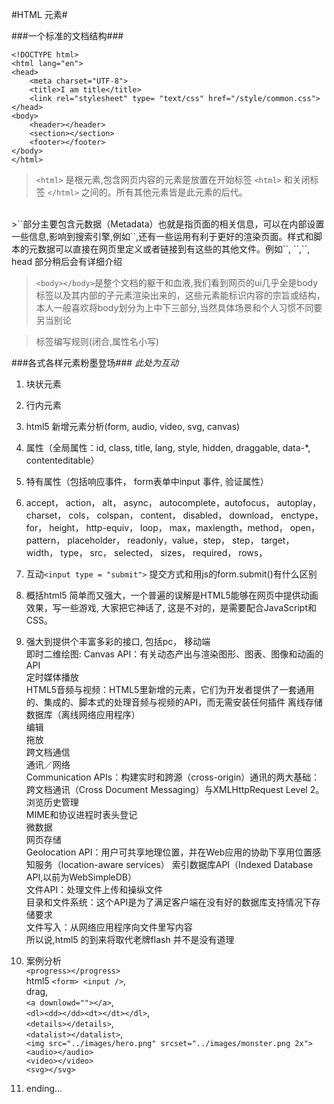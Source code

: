 #HTML 元素#

###一个标准的文档结构###

    <!DOCTYPE html>
    <html lang="en">
    <head>
        <meta charset="UTF-8">
        <title>I am title</title>
        <link rel="stylesheet" type= "text/css" href="/style/common.css">
    </head>
    <body>
        <header></header>
        <section></section>
        <footer></footer>
    </body>
    </html>
    
>`<html>` 是根元素,包含网页内容的元素是放置在开始标签 `<html>` 和关闭标签 `</html>` 之间的。所有其他元素皆是此元素的后代。   

<br />
>`<head></head>`部分主要包含元数据（Metadata）也就是指页面的相关信息，可以在内部设置一些信息,影响到搜索引擎,例如`<meta name="robots" contect= "all|none|index|noindex|follow|nofollow">`,还有一些运用有利于更好的渲染页面。样式和脚本的元数据可以直接在网页里定义或者链接到有这些的其他文件。例如`<style></style>`, `<script></script>`,`<link />`, head 部分稍后会有详细介绍

<br />

>`<body></body>`是整个文档的躯干和血液,我们看到网页的ui几乎全是body标签以及其内部的子元素渲染出来的，这些元素能标识内容的宗旨或结构，
本人一般喜欢将body划分为上中下三部分,当然具体场景和个人习惯不同要另当别论

>标签编写规则(闭合,属性名小写)

###各式各样元素粉墨登场###
_此处为互动_

1.  块状元素
2.  行内元素
3.  html5 新增元素分析(form, audio, video, svg, canvas)
4.  属性（全局属性：id, class, title, lang, style,  hidden, draggable, data-*, contenteditable）
5.  特有属性（包括响应事件， form表单中input 事件, 验证属性）
6.  accept， action， alt， async， autocomplete，autofocus， autoplay， charset， cols， colspan， content，
disabled， download， enctype， for， height， http-equiv， loop， max，maxlength，method， open， pattern， placeholder， readonly，value，step，
step， target， width， type， src， selected， sizes， required， rows，
7.  互动`<input type = "submit">` 提交方式和用js的form.submit()有什么区别
8.  概括html5 简单而又强大，一个普遍的误解是HTML5能够在网页中提供动画效果，写一些游戏, 大家把它神话了, 这是不对的，是需要配合JavaScript和CSS。
9. 强大到提供个丰富多彩的接口, 包括pc， 移动端<br />
即时二维绘图: Canvas API：有关动态产出与渲染图形、图表、图像和动画的API<br/>
定时媒体播放<br />
HTML5音频与视频：HTML5里新增的元素，它们为开发者提供了一套通用的、集成的、脚本式的处理音频与视频的API，而无需安装任何插件
离线存储数据库（离线网络应用程序）<br />
编辑<br />
拖放<br />
跨文档通信<br />
通讯／网络<br />
Communication APIs：构建实时和跨源（cross-origin）通讯的两大基础： 跨文档通讯（Cross Document Messaging）与XMLHttpRequest Level 2。<br />
浏览历史管理<br />
MIME和协议进程时表头登记<br />
微数据<br />
网页存储<br />
Geolocation API：用户可共享地理位置，并在Web应用的协助下享用位置感知服务（location-aware services）
索引数据库API（Indexed Database API,以前为WebSimpleDB）<br />
文件API：处理文件上传和操纵文件<br />
目录和文件系统：这个API是为了满足客户端在没有好的数据库支持情况下存储要求<br />
文件写入：从网络应用程序向文件里写内容<br />
所以说,html5 的到来将取代老牌flash 并不是没有道理

10. 案例分析<br />
`<progress></progress>`<br /> 
html5 `<form> <input />`, <br />
drag, <br />
`<a downlowd=""></a>`,<br />
 `<dl><dd></dd><dt></dt></dl>`,<br />
`<details></details>`,<br />
`<datalist></datalist>`,<br />
`<img src="../images/hero.png" srcset="../images/monster.png 2x">`<br />
`<audio></audio>`<br />
`<video></video>`<br />
`<svg></svg>`<br />

11. ending...